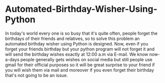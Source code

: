 # Automated-Birthday-Wisher-Using-Python
In today's world every one is so busy that it's quite often, people forget the birthdays of their friends and relatives, so to solve this problem an automated birthday wisher using Python is designed. Now, even if you forget your friends birthday but your python program will not forget it and will send the birthday wishes exactly at 12:00 a.m via E-mail. We know now-a-days people generally gets wishes on social media but still people use gmail for their official purposes so it will be great surprise to your friend if you will wish them via mail and moreover if you even forget their birthday that's not going to be an issue. 
